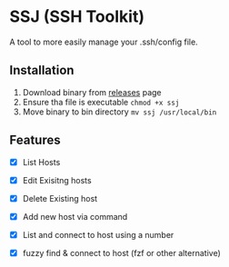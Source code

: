 # SSJ (SSH Toolkit)
A tool to more easily manage your .ssh/config file.

## Installation

1. Download binary from [releases](https://github.com/l4cloud/ssh_manager/releases) page
2. Ensure tha file is executable `chmod +x ssj`
3. Move binary to bin directory `mv ssj /usr/local/bin`

## Features
- [x] List Hosts
- [x] Edit Exisitng hosts
- [x] Delete Existing host
- [x] Add new host via command
- [x] List and connect to host using a number
- [x] fuzzy find & connect to host (fzf or other alternative)

